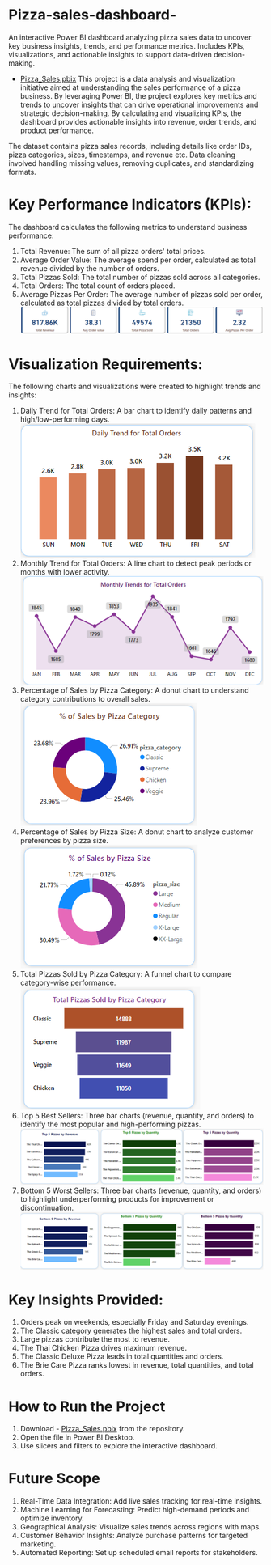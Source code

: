 # Pizza-sales-dashboard-
An interactive Power BI dashboard analyzing pizza sales data to uncover key business insights, trends, and performance metrics. Includes KPIs, visualizations, and actionable insights to support data-driven decision-making.
- [Pizza_Sales.pbix](Pizza_Sales.pbix)
This project is a data analysis and visualization initiative aimed at understanding the sales performance of a pizza business. By leveraging Power BI, the project explores key metrics and trends to uncover insights that can drive operational improvements and strategic decision-making. By calculating and visualizing KPIs, the dashboard provides actionable insights into revenue, order trends, and product performance.

The dataset contains pizza sales records, including details like order IDs, pizza categories, sizes, timestamps, and revenue etc. Data cleaning involved handling missing values, removing duplicates, and standardizing formats.

# Key Performance Indicators (KPIs):
The dashboard calculates the following metrics to understand business performance:
1. Total Revenue: The sum of all pizza orders' total prices.
2. Average Order Value: The average spend per order, calculated as total revenue divided by the number of orders.
3. Total Pizzas Sold: The total number of pizzas sold across all categories.
4. Total Orders: The total count of orders placed.
5. Average Pizzas Per Order: The average number of pizzas sold per order, calculated as total pizzas divided by total orders.
      ![TKPI](KPI.png)

# Visualization Requirements:
The following charts and visualizations were created to highlight trends and insights:
1. Daily Trend for Total Orders: A bar chart to identify daily patterns and high/low-performing days. ![Bar chart](Barchart.png)
2. Monthly Trend for Total Orders: A line chart to detect peak periods or months with lower activity. ![Line chart](Linechart.png)
4. Percentage of Sales by Pizza Category: A donut chart to understand category contributions to overall sales. ![Donut 1](Donut1.png)
5. Percentage of Sales by Pizza Size: A donut chart to analyze customer preferences by pizza size. ![Donut 2](Donut2.png)
6. Total Pizzas Sold by Pizza Category: A funnel chart to compare category-wise performance. ![Funnel](Funnel.png)
7. Top 5 Best Sellers: Three bar charts (revenue, quantity, and orders) to identify the most popular and high-performing pizzas. ![Top 5](Top5.png)
8. Bottom 5 Worst Sellers: Three bar charts (revenue, quantity, and orders) to highlight underperforming products for improvement or  discontinuation. ![Bottom 5](Bottom5.png)

# Key Insights Provided:
1. Orders peak on weekends, especially Friday and Saturday evenings.
2. The Classic category generates the highest sales and total orders.
3. Large pizzas contribute the most to revenue.
4. The Thai Chicken Pizza drives maximum revenue.
5. The Classic Deluxe Pizza leads in total quantities and orders.
6. The Brie Care Pizza ranks lowest in revenue, total quantities, and total orders.

#  How to Run the Project
1. Download - [Pizza_Sales.pbix](Pizza_Sales.pbix) from the repository.
2. Open the file in Power BI Desktop.
3. Use slicers and filters to explore the interactive dashboard.

# Future Scope

1. Real-Time Data Integration: Add live sales tracking for real-time insights.
2. Machine Learning for Forecasting: Predict high-demand periods and optimize inventory.
3. Geographical Analysis: Visualize sales trends across regions with maps.
4. Customer Behavior Insights: Analyze purchase patterns for targeted marketing.
5. Automated Reporting: Set up scheduled email reports for stakeholders.
